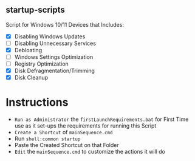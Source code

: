 ## startup-scripts

Script for Windows 10/11 Devices that Includes:

- [x] Disabling Windows Updates
- [ ] Disabling Unnecessary Services
- [x] Debloating
- [ ] Windows Settings Optimization
- [ ] Registry Optimization
- [x] Disk Defragmentation/Trimming
- [x] Disk Cleanup

# Instructions
- ``Run as Administrator`` the ``firstLaunchRequirements.bat`` for First Time use as it set-ups the requirements for running this Script
- ``Create a Shortcut`` of ``mainSequence.cmd``
- Run ``shell:common startup``
- Paste the Created Shortcut on that Folder
- ``Edit`` the ``mainSequence.cmd`` to customize the actions it will do
